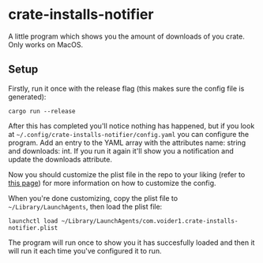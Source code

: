 # crate-installs-notifier
A little program which shows you the amount of downloads of you crate.
Only works on MacOS.

## Setup
Firstly, run it once with the release flag (this makes sure the config file is generated):

```shell
cargo run --release
```

After this has completed you'll notice nothing has happened, but if you look at `~/.config/crate-installs-notifier/config.yaml` you can configure the program.
Add an entry to the YAML array with the attributes name: string and downloads: int. If you run it again it'll show you a notification and update the downloads attribute.

Now you should customize the plist file in the repo to your liking
(refer to [this page](https://developer.apple.com/library/content/documentation/MacOSX/Conceptual/BPSystemStartup/Chapters/ScheduledJobs.html#//apple_ref/doc/uid/10000172i-CH1-SW2))
for more information on how to customize the config.

When you're done customizing, copy the plist file to `~/Library/LaunchAgents`, then load the plist file:

```shell
launchctl load ~/Library/LaunchAgents/com.voider1.crate-installs-notifier.plist
```

The program will run once to show you it has succesfully loaded and then it will run it each time you've configured it to run.
